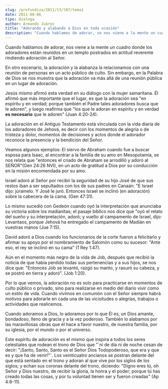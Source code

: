 ```yaml
---
slug: /profundiza/2011/t3/l07/tema1
date: 2011-08-06
tipo: dialoga
author: Armando Juárez
title: "Adorando y alabando a Dios en toda ocasión"
description: "Cuando hablamos de adorar, se nos viene a la mente un cuadro donde los  adoradores están reunidos en un templo postrados en actitud reverente rindiendo  adoración al Señor."
---
```


Cuando hablamos de adorar, nos viene a la mente un cuadro donde los adoradores están reunidos en un templo postrados en actitud reverente rindiendo adoración al Señor.

En otro escenario, la adoración y la alabanza la relacionamos con una reunión de personas en un acto público de culto. Sin embargo, en la Palabra de Dios se nos muestra que la adoración va más allá de una reunión pública en un lugar de adoración.

Jesús mismo afirmó esta verdad en su diálogo con la mujer samaritana. Él afirmó que más importante que el lugar, es que la adoración sea "en espíritu y en verdad; porque también el Padre tales adoradores busca que le adoren", y luego reafirma que "los que le adoran en espíritu y en verdad **es necesario** que le adoren" (Juan 4:20-24).

La adoración en el Antiguo Testamento está vinculada con la vida diaria de los adoradores de Jehová, es decir con los momentos de alegría o de tristeza y dolor, momentos de decisiones y actos donde el adorador reconoce la presencia y la bendición del Señor.

Veamos algunos ejemplos: El siervo de Abraham cuando fue a buscar esposa para Isaac, al encontrar a la familia de su amo en Mesopotamia, se nos relata que "entonces el criado de Abraham se arrodilló y adoró al SEÑOR"(Gen 24:26 NVI), en un acto de gratitud a Dios por su conducción en la misión encomendada por su amo.

Israel adoró al Señor por recibir la seguridad de su hijo José de que sus restos iban a ser sepultados con los de sus padres en Canaán: "E Israel dijo: júramelo. Y José le juró. Entonces Israel se inclinó (en adoración) sobre la cabecera de la cama. (Gen 47:31).

Lo mismo sucedió con Gedeón cuando oyó la interpretación que anunciaba su victoria sobre los madianitas; el pasaje bíblico nos dice que "oyó el relato del sueño y su interpretación, adoró; y vuelto al campamento de Israel, dijo: Levantaos, porque Jehová ha entregado el campamento de Madián en vuestras manos (Jue 7:15).

David adoró a Dios cuando los funcionarios de la corte fueron a felicitarlo y afirmar su apoyo por el nombramiento de Salomón como su sucesor: "Ante eso, el rey se inclinó en su cama" (1 Rey 1:47).

Aún en el momento más negro de la vida de Job, después que recibió la noticia de que había perdido todas sus pertenencias y a sus hijos, se nos dice que: "Entonces Job se levantó, razgó su manto, y rasuró su cabeza, y se postró en tierra y adoró". (Job 1:20).

Por lo que vemos, la adoración no es solo para practicarse en momentos de culto público o privado, sino para realizarse en medio del diario vivir como un estilo de vida. Cuando vivimos en comunión con el Señor siempre habrá motivos para adorarle en cada una de las vicisitudes o alegrías, trabajos o actividades que realicemos.

Cuando adoramos a Dios, lo adoramos por lo que Él es, un Dios amante, bondadoso, lleno de gracia y a la vez poderoso. También lo alabamos por las maravillosas obras que él hace a favor nuestro, de nuestra familia, por su iglesia, por el mundo o por el universo.

Este espíritu de adoración es el mismo que inspira a todos los seres celestiales que rodean el trono de Dios que "\`ni de día ni de noche cesan de decir: "¡Santo, Santo, Santo es el Señor Dios Todopoderoso, que era y que es y que ha de venir!"´. Los veinticuatro ancianos se postran delante del que está sentado en el trono y adoran al que vive por los siglos de los siglos; y echan sus coronas delante del trono, diciendo: "Digno eres tú, oh Señor y Dios nuestro, de recibir la gloria, la honra y el poder; porque tú has creado todas las cosas, y por tu voluntad tienen ser y fueron creadas" (Ap 4:8-11).
